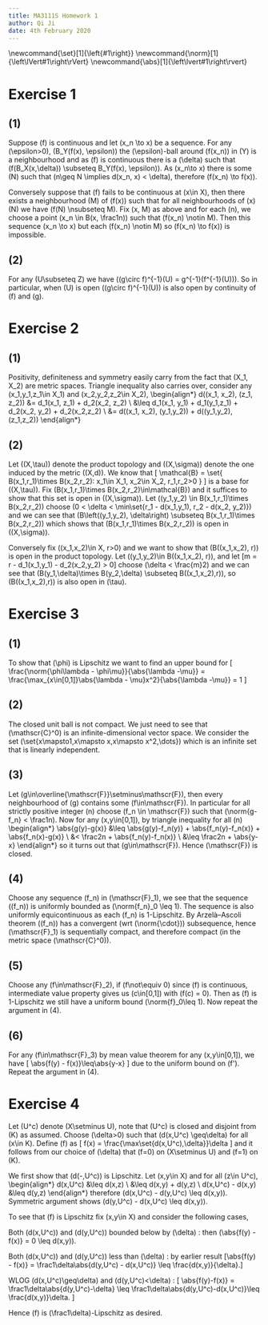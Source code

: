 ```yaml
---
title: MA3111S Homework 1
author: Qi Ji
date: 4th February 2020
---
```


\newcommand{\set}[1]{\left\{#1\right\}}
\newcommand{\norm}[1]{\left\lVert#1\right\rVert}
\newcommand{\abs}[1]{\left\lvert#1\right\rvert}

# Exercise 1

## (1)

Suppose \(f\) is continuous and let \(x_n \to x\) be a sequence.
For any \(\epsilon>0\),
\(B_Y(f(x), \epsilon)\) the \(\epsilon\)-ball around \(f(x_n)\) in \(Y\) is a neighbourhood and
as \(f\) is continuous there is a \(\delta\) such that \(f(B_X(x,\delta)) \subseteq B_Y(f(x), \epsilon)\).
As \(x_n\to x\) there is some \(N\) such that \(n\geq N \implies d(x_n, x) < \delta\), therefore \(f(x_n) \to f(x)\).

Conversely suppose that \(f\) fails to be continuous at \(x\in X\),
then there exists a neighbourhood \(M\) of \(f(x)\) such that
for all neighbourhoods of \(x\) \(N\) we have \(f(N) \nsubseteq M\).
Fix \(x, M\) as above and for each \(n\),
we choose a point \(x_n \in B(x, \frac1n)\)
such that \(f(x_n) \notin M\).
Then this sequence \(x_n \to x\) but each \(f(x_n) \notin M\)
so \(f(x_n) \to f(x)\) is impossible.

## (2)

For any \(U\subseteq Z\) we have \((g\circ f)^{-1}(U) = g^{-1}(f^{-1}(U))\).
So in particular, when \(U\) is open \((g\circ f)^{-1}(U)\) is also open by continuity of \(f\) and \(g\).

# Exercise 2

## (1)

Positivity, definiteness and symmetry easily carry from the fact that \(X_1, X_2\) are metric spaces.
Triangle inequality also carries over,
consider any \(x_1,y_1,z_1\in X_1\) and \(x_2,y_2,z_2\in X_2\),
\begin{align*}
d((x_1, x_2), (z_1, z_2))
&= d_1(x_1, z_1) + d_2(x_2, z_2) \\
&\leq d_1(x_1, y_1) + d_1(y_1,z_1) + d_2(x_2, y_2) + d_2(x_2,z_2) \\
&= d((x_1, x_2), (y_1,y_2)) + d((y_1,y_2), (z_1,z_2))
\end{align*}

## (2)

Let \((X,\tau)\) denote the product topology and \((X,\sigma)\) denote the one induced by the metric \((X,d)\).
We know that \[
\mathcal{B} = \set{ B(x_1,r_1)\times B(x_2,r_2): x_1\in X_1, x_2\in X_2, r_1,r_2>0 }
\]
is a base for \((X,\tau)\).
Fix \(B(x_1,r_1)\times B(x_2,r_2)\in\mathcal{B}\)
and it suffices to show that this set is open in \((X,\sigma)\).
Let \((y_1,y_2) \in B(x_1,r_1)\times B(x_2,r_2)\)
choose \(0 < \delta < \min\set{r_1 - d(x_1,y_1), r_2 - d(x_2, y_2)}\)
and we can see that \(B\left((y_1,y_2), \delta\right) \subseteq B(x_1,r_1)\times B(x_2,r_2)\) which shows that \(B(x_1,r_1)\times B(x_2,r_2)\) is open in \((X,\sigma)\).

Conversely fix \((x_1,x_2)\in X, r>0\) and we want to show that
\(B((x_1,x_2), r)\) is open in the product topology.
Let \((y_1,y_2)\in B((x_1,x_2), r)\), and let
\[m = r - d_1(x_1,y_1) - d_2(x_2,y_2) > 0\]
choose \(\delta < \frac{m}2\) and we can see that
\(B(y_1,\delta)\times B(y_2,\delta) \subseteq B((x_1,x_2),r)\),
so \(B((x_1,x_2),r)\) is also open in \(\tau\).

# Exercise 3

## (1)

To show that \(\phi\) is Lipschitz we want to find an upper bound for
\[
\frac{\norm{\phi\lambda - \phi\mu}}{\abs{\lambda -\mu}}
= \frac{\max_{x\in[0,1]}\abs{\lambda - \mu}x^2}{\abs{\lambda -\mu}}
= 1
\]

## (2)

The closed unit ball is not compact. We just need to see that \(\mathscr{C}^0\)
is an infinite-dimensional vector space.
We consider the set \(\set{x\mapsto1,x\mapsto x,x\mapsto x^2,\dots}\)
which is an infinite set that is linearly independent.

## (3)

Let \(g\in\overline{\mathscr{F}}\setminus\mathscr{F}\), then every neighbourhood of \(g\) contains some \(f\in\mathscr{F}\).
In particular for all strictly positive integer \(n\) choose
\(f_n \in \mathscr{F}\) such that \(\norm{g-f_n} < \frac1n\).
Now for any \(x,y\in[0,1]\), by triangle inequality for all \(n\)
\begin{align*}
\abs{g(y)-g(x)} &\leq \abs{g(y)-f_n(y)} + \abs{f_n(y)-f_n(x)} + \abs{f_n(x)-g(x)} \\
&< \frac2n + \abs{f_n(y)-f_n(x)} \\
&\leq \frac2n + \abs{y-x}
\end{align*}
so it turns out that \(g\in\mathscr{F}\).
Hence \(\mathscr{F}\) is closed.

## (4)

Choose any sequence \(f_n\) in \(\mathscr{F}_1\),
we see that the sequence \((f_n)\) is uniformly bounded as \(\norm{f_n}_0 \leq 1\).
The sequence is also uniformly equicontinuous as each \(f_n\) is 1-Lipschitz.
By Arzelà–Ascoli theorem \((f_n)\) has a convergent (wrt \(\norm{\cdot}\)) subsequence, hence \(\mathscr{F}_1\) is sequentially compact, and therefore compact
(in the metric space \(\mathscr{C}^0\)).

## (5)

Choose any \(f\in\mathscr{F}_2\), if \(f\not\equiv 0\) since \(f\) is continuous,
intermediate value property gives us \(c\in[0,1]\) with \(f(c) = 0\).
Then as \(f\) is 1-Lipschitz we still have a uniform bound \(\norm{f}_0\leq 1\).
Now repeat the argument in (4).

## (6)

For any \(f\in\mathscr{F}_3\) by mean value theorem for any \(x,y\in[0,1]\), we have
\[ \abs{f(y) - f(x)}\leq\abs{y-x} \]
due to the uniform bound on \(f'\). Repeat the argument in (4).

# Exercise 4

Let \(U^c\) denote \(X\setminus U\), note that \(U^c\) is closed and disjoint from \(K\) as assumed.
Choose \(\delta>0\) such that \(d(x,U^c) \geq\delta\) for all \(x\in K\).
Define \(f\) as
\[ f(x) = \frac{\max\set{d(x,U^c),\delta}}\delta \]
and it follows from our choice of \(\delta\) that \(f=0\) on \(X\setminus U\) and \(f=1\) on \(K\).

We first show that \(d(-,U^c)\) is Lipschitz.
Let \(x,y\in X\) and for all \(z\in U^c\),
\begin{align*}
d(x,U^c) &\leq d(x,z) \\
&\leq d(x,y) + d(y,z) \\
d(x,U^c) - d(x,y) &\leq d(y,z)
\end{align*}
therefore \(d(x,U^c) - d(y,U^c) \leq d(x,y)\).
Symmetric argument shows \(d(y,U^c) - d(x,U^c) \leq d(x,y)\).

To see that \(f\) is Lipschitz fix \(x,y\in X\) and consider the following cases,

Both \(d(x,U^c)\) and \(d(y,U^c)\) bounded below by \(\delta\)
:   then \(\abs{f(y) - f(x)} = 0 \leq d(x,y)\).

Both \(d(x,U^c)\) and \(d(y,U^c)\) less than \(\delta\)
:   by earlier result
\[\abs{f(y) - f(x)} = \frac1\delta\abs{d(y,U^c) - d(x,U^c)} \leq \frac{d(x,y)}{\delta}.\]

WLOG \(d(x,U^c)\geq\delta\) and \(d(y,U^c)<\delta\)
:   \[
\abs{f(y)-f(x)} = \frac1\delta\abs{d(y,U^c)-\delta} \leq \frac1\delta\abs{d(y,U^c)-d(x,U^c)}\leq \frac{d(x,y)}\delta.
\]

Hence \(f\) is \(\frac1\delta\)-Lipschitz as desired.
